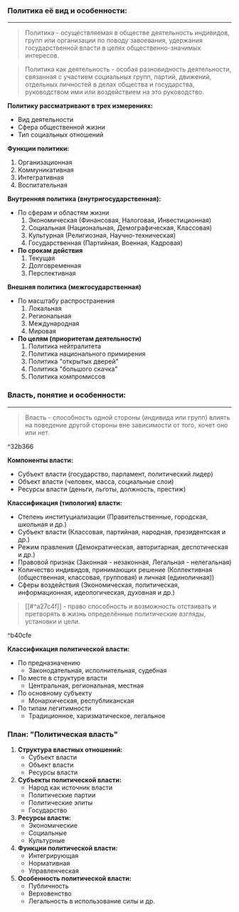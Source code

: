 ### Политика её вид и особенности:
---
> Политика - осуществляемая в обществе деятельность индивидов, групп или организации по поводу завоевания, удержания государственной власти в целях общественно-значимых интересов.

> Политика как деятельность - особая разновидность деятельности, связанная с участием социальных групп, партий, движений, отдельных личностей в делах общества и государства, руководством ими или воздействием на это руководство.

**Политику рассматривают в трех измерениях:**
- Вид деятельности
- Сфера общественной жизни
- Тип социальных отношений

**Функции политики:**
1. Организационная
2. Коммуникативная
3. Интегративная
4. Воспитательная

**Внутренняя политика (внутригосударственная):**
- По сферам и областям жизни
	1. Экономическая (Финансовая, Налоговая, Инвестиционная)
	2. Социальная (Национальная, Демографическая, Классовая)
	3. Культурная (Религиозная, Научно-техническая)
	4. Государственная (Партийная, Военная, Кадровая)
- **По срокам действия**
	1. Текущая
	2. Долговременная
	3. Перспективная

**Внешняя политика (межгосударственная)**
- По масштабу распространения
	1. Локальная
	2. Региональная
	3. Международная
	4. Мировая
- **По целям (приоритетам деятельности)**
	1. Политика нейтралитета
	2. Политика национального примирения
	3. Политика "открытых дверей"
	4. Политика "большого скачка"
	5. Политика компромиссов

### Власть, понятие и особенности:
---
> Власть - способность одной стороны (индивида или групп) влиять на поведение другой стороны вне зависимости от того, хочет оно или нет.

^32b366

**Компоненты власти:**
- Субъект власти (государство, парламент, политический лидер)
- Объект власти (человек, масса, социальные слои)
- Ресурсы власти (деньги, льготы, должность, престиж)

**Классификация (типология) власти:**
- Степень институциализации (Правительственные, городская, школьная и др.)
- Субъект власти (Классовая, партийная, народная, президентская и др.)
- Режим правления (Демократическая, авторитарная, деспотическая и др.)
- Правовой признак (Законная - незаконная, Легальная - нелегальная)
- Количество индивидов, принимающих решение (Коллективная (общественная, классовая, групповая) и личная (единоличная))
- Сферы воздействия (Экономическая, политическая, информационная, идеологическая, духовная и др.)

> [[#^a27c4f]] - право способность и возможность отстаивать и претворять в жизнь определённые политические взгляды, установки и цели.

^b40cfe

**Классификация политической власти:**
- По предназначению
	-  Законодательная, исполнительная, судебная
- По месте в структуре власти
	- Центральная, региональная, местная
- По основному субъекту
	- Монархическая, республиканская
- По типам легитимности
	- Традиционное, харизматическое, легальное

### План: "Политическая власть"
1. **Структура властных отношений:**
	 - Субъект власти
	 - Объект власти
	 - Ресурсы власти
2. **Субъекты политической власти:**
	 - Народ как источник власти
	 - Политические партии
	 - Политические элиты
	 - Государство
3. **Ресурсы власти:**
	 - Экономические
	 - Социальные
	 - Культурные
4. **Функции политической власти:**
     - Интегрирующая
     - Нормативная
     - Управленческая
5. **Особенность политической власти:**
     - Публичность
     - Верховенство
     - Легальность в использование силы и др.